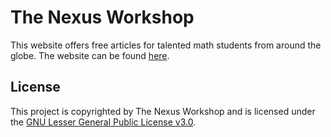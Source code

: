 # The Nexus Workshop
This website offers free articles for talented math students from around the globe. The website can be found [here](https://nexusworkshop.github.io/).

## License
This project is copyrighted by The Nexus Workshop and is licensed under the [GNU Lesser General Public License v3.0](https://www.gnu.org/licenses/lgpl-3.0.txt).
